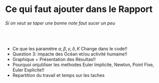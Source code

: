 # Ce qui faut ajouter dans le Rapport
_Si on veut se taper une bonne note faut sucer un peu_
<br><br/>
<br><br/>
  - Ce que les paramètre $\alpha, \beta, \gamma, \delta, K$ Change dans le code!!
  - Question 3: impacte des Océan et/ou activité humaine!!
  - Graphique + Présentation des Résultas!!
  - Pourquoi onjutiliser les methodes Euler Implicite, Newton, Point Fixe, Euler Explicite!!
  - Repartition du travail et temps sur les taches
